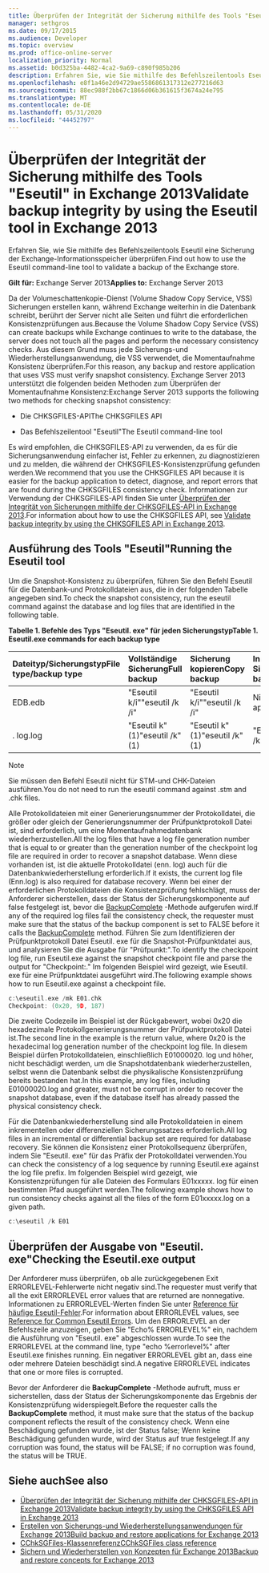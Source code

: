 ```yaml
---
title: Überprüfen der Integrität der Sicherung mithilfe des Tools "Eseutil" in Exchange 2013
manager: sethgros
ms.date: 09/17/2015
ms.audience: Developer
ms.topic: overview
ms.prod: office-online-server
localization_priority: Normal
ms.assetid: b0d325ba-4482-4ca2-9a69-c890f985b206
description: Erfahren Sie, wie Sie mithilfe des Befehlszeilentools Eseutil eine Sicherung der Exchange-Informationsspeicher überprüfen.
ms.openlocfilehash: e8f1a46e2d94729ae5586861317312e277216d63
ms.sourcegitcommit: 88ec988f2bb67c1866d06b361615f3674a24e795
ms.translationtype: MT
ms.contentlocale: de-DE
ms.lasthandoff: 05/31/2020
ms.locfileid: "44452797"
---
```

#  <a name="validate-backup-integrity-by-using-the-eseutil-tool-in-exchange-2013"></a><span data-ttu-id="34321-103">Überprüfen der Integrität der Sicherung mithilfe des Tools "Eseutil" in Exchange 2013</span><span class="sxs-lookup"><span data-stu-id="34321-103">Validate backup integrity by using the Eseutil tool in Exchange 2013</span></span>

<span data-ttu-id="34321-104">Erfahren Sie, wie Sie mithilfe des Befehlszeilentools Eseutil eine Sicherung der Exchange-Informationsspeicher überprüfen.</span><span class="sxs-lookup"><span data-stu-id="34321-104">Find out how to use the Eseutil command-line tool to validate a backup of the Exchange store.</span></span> 
  
<span data-ttu-id="34321-105">**Gilt für:** Exchange Server 2013</span><span class="sxs-lookup"><span data-stu-id="34321-105">**Applies to:** Exchange Server 2013</span></span> 
  
<span data-ttu-id="34321-106">Da der Volumeschattenkopie-Dienst (Volume Shadow Copy Service, VSS) Sicherungen erstellen kann, während Exchange weiterhin in die Datenbank schreibt, berührt der Server nicht alle Seiten und führt die erforderlichen Konsistenzprüfungen aus.</span><span class="sxs-lookup"><span data-stu-id="34321-106">Because the Volume Shadow Copy Service (VSS) can create backups while Exchange continues to write to the database, the server does not touch all the pages and perform the necessary consistency checks.</span></span> <span data-ttu-id="34321-107">Aus diesem Grund muss jede Sicherungs-und Wiederherstellungsanwendung, die VSS verwendet, die Momentaufnahme Konsistenz überprüfen.</span><span class="sxs-lookup"><span data-stu-id="34321-107">For this reason, any backup and restore application that uses VSS must verify snapshot consistency.</span></span> <span data-ttu-id="34321-108">Exchange Server 2013 unterstützt die folgenden beiden Methoden zum Überprüfen der Momentaufnahme Konsistenz:</span><span class="sxs-lookup"><span data-stu-id="34321-108">Exchange Server 2013 supports the following two methods for checking snapshot consistency:</span></span> 
  
- <span data-ttu-id="34321-109">Die CHKSGFILES-API</span><span class="sxs-lookup"><span data-stu-id="34321-109">The CHKSGFILES API</span></span>
    
- <span data-ttu-id="34321-110">Das Befehlszeilentool "Eseutil"</span><span class="sxs-lookup"><span data-stu-id="34321-110">The Eseutil command-line tool</span></span>
    
<span data-ttu-id="34321-111">Es wird empfohlen, die CHKSGFILES-API zu verwenden, da es für die Sicherungsanwendung einfacher ist, Fehler zu erkennen, zu diagnostizieren und zu melden, die während der CHKSGFILES-Konsistenzprüfung gefunden werden.</span><span class="sxs-lookup"><span data-stu-id="34321-111">We recommend that you use the CHKSGFILES API because it is easier for the backup application to detect, diagnose, and report errors that are found during the CHKSGFILES consistency check.</span></span> <span data-ttu-id="34321-112">Informationen zur Verwendung der CHKSGFILES-API finden Sie unter [Überprüfen der Integrität von Sicherungen mithilfe der CHKSGFILES-API in Exchange 2013](how-to-validate-backup-integrity-by-using-the-chksgfiles-api-in-exchange.md).</span><span class="sxs-lookup"><span data-stu-id="34321-112">For information about how to use the CHKSGFILES API, see [Validate backup integrity by using the CHKSGFILES API in Exchange 2013](how-to-validate-backup-integrity-by-using-the-chksgfiles-api-in-exchange.md).</span></span>
  
## <a name="running-the-eseutil-tool"></a><span data-ttu-id="34321-113">Ausführung des Tools "Eseutil"</span><span class="sxs-lookup"><span data-stu-id="34321-113">Running the Eseutil tool</span></span>

<span data-ttu-id="34321-114">Um die Snapshot-Konsistenz zu überprüfen, führen Sie den Befehl Eseutil für die Datenbank-und Protokolldateien aus, die in der folgenden Tabelle angegeben sind.</span><span class="sxs-lookup"><span data-stu-id="34321-114">To check the snapshot consistency, run the eseutil command against the database and log files that are identified in the following table.</span></span> 
  
<span data-ttu-id="34321-115">**Tabelle 1. Befehle des Typs "Eseutil. exe" für jeden Sicherungstyp**</span><span class="sxs-lookup"><span data-stu-id="34321-115">**Table 1. Eseutil.exe commands for each backup type**</span></span>

|<span data-ttu-id="34321-116">**Dateityp/Sicherungstyp**</span><span class="sxs-lookup"><span data-stu-id="34321-116">**File type/backup type**</span></span>|<span data-ttu-id="34321-117">**Vollständige Sicherung**</span><span class="sxs-lookup"><span data-stu-id="34321-117">**Full backup**</span></span>|<span data-ttu-id="34321-118">**Sicherung kopieren**</span><span class="sxs-lookup"><span data-stu-id="34321-118">**Copy backup**</span></span>|<span data-ttu-id="34321-119">**Inkrementelle Sicherung**</span><span class="sxs-lookup"><span data-stu-id="34321-119">**Incremental backup**</span></span>|<span data-ttu-id="34321-120">**Differenzielle Sicherung**</span><span class="sxs-lookup"><span data-stu-id="34321-120">**Differential backup**</span></span>|
|:-----|:-----|:-----|:-----|:-----|
|<span data-ttu-id="34321-121">EDB</span><span class="sxs-lookup"><span data-stu-id="34321-121">.edb</span></span>  <br/> |<span data-ttu-id="34321-122">"Eseutil k/i"</span><span class="sxs-lookup"><span data-stu-id="34321-122">"eseutil /k /i"</span></span>  <br/> |<span data-ttu-id="34321-123">"Eseutil k/i"</span><span class="sxs-lookup"><span data-stu-id="34321-123">"eseutil /k /i"</span></span>  <br/> |<span data-ttu-id="34321-124">Nicht zutreffend</span><span class="sxs-lookup"><span data-stu-id="34321-124">Not applicable</span></span>  <br/> |<span data-ttu-id="34321-125">Nicht zutreffend</span><span class="sxs-lookup"><span data-stu-id="34321-125">Not applicable</span></span>  <br/> |
|<span data-ttu-id="34321-126">. log</span><span class="sxs-lookup"><span data-stu-id="34321-126">.log</span></span>  <br/> |<span data-ttu-id="34321-127">"Eseutil k" (1)</span><span class="sxs-lookup"><span data-stu-id="34321-127">"eseutil /k" (1)</span></span>  <br/> |<span data-ttu-id="34321-128">"Eseutil k" (1)</span><span class="sxs-lookup"><span data-stu-id="34321-128">"eseutil /k" (1)</span></span>  <br/> |<span data-ttu-id="34321-129">"Eseutil k" (2)</span><span class="sxs-lookup"><span data-stu-id="34321-129">"eseutil /k" (2)</span></span>  <br/> |<span data-ttu-id="34321-130">"Eseutil k" (2)</span><span class="sxs-lookup"><span data-stu-id="34321-130">"eseutil /k" (2)</span></span>  <br/> |
   
> [!NOTE]
> <span data-ttu-id="34321-131">Sie müssen den Befehl Eseutil nicht für STM-und CHK-Dateien ausführen.</span><span class="sxs-lookup"><span data-stu-id="34321-131">You do not need to run the eseutil command against .stm and .chk files.</span></span> 
  
<span data-ttu-id="34321-132">Alle Protokolldateien mit einer Generierungsnummer der Protokolldatei, die größer oder gleich der Generierungsnummer der Prüfpunktprotokoll Datei ist, sind erforderlich, um eine Momentaufnahmedatenbank wiederherzustellen.</span><span class="sxs-lookup"><span data-stu-id="34321-132">All the log files that have a log file generation number that is equal to or greater than the generation number of the checkpoint log file are required in order to recover a snapshot database.</span></span> <span data-ttu-id="34321-133">Wenn diese vorhanden ist, ist die aktuelle Protokolldatei (enn. log) auch für die Datenbankwiederherstellung erforderlich.</span><span class="sxs-lookup"><span data-stu-id="34321-133">If it exists, the current log file (Enn.log) is also required for database recovery.</span></span> <span data-ttu-id="34321-134">Wenn bei einer der erforderlichen Protokolldateien die Konsistenzprüfung fehlschlägt, muss der Anforderer sicherstellen, dass der Status der Sicherungskomponente auf false festgelegt ist, bevor die [BackupComplete](https://msdn.microsoft.com/library/windows/desktop/aa382651%28v=vs.85%29.aspx) -Methode aufgerufen wird.</span><span class="sxs-lookup"><span data-stu-id="34321-134">If any of the required log files fail the consistency check, the requester must make sure that the status of the backup component is set to FALSE before it calls the [BackupComplete](https://msdn.microsoft.com/library/windows/desktop/aa382651%28v=vs.85%29.aspx) method.</span></span> <span data-ttu-id="34321-135">Führen Sie zum Identifizieren der Prüfpunktprotokoll Datei Eseutil. exe für die Snapshot-Prüfpunktdatei aus, und analysieren Sie die Ausgabe für "Prüfpunkt:".</span><span class="sxs-lookup"><span data-stu-id="34321-135">To identify the checkpoint log file, run Eseutil.exe against the snapshot checkpoint file and parse the output for "Checkpoint:."</span></span> <span data-ttu-id="34321-136">Im folgenden Beispiel wird gezeigt, wie Eseutil. exe für eine Prüfpunktdatei ausgeführt wird.</span><span class="sxs-lookup"><span data-stu-id="34321-136">The following example shows how to run Eseutil.exe against a checkpoint file.</span></span> 
  
```cpp
c:\eseutil.exe /mk E01.chk
Checkpoint: (0x20, 9D, 187)
```

<span data-ttu-id="34321-137">Die zweite Codezeile im Beispiel ist der Rückgabewert, wobei 0x20 die hexadezimale Protokollgenerierungsnummer der Prüfpunktprotokoll Datei ist.</span><span class="sxs-lookup"><span data-stu-id="34321-137">The second line in the example is the return value, where 0x20 is the hexadecimal log generation number of the checkpoint log file.</span></span> <span data-ttu-id="34321-138">In diesem Beispiel dürfen Protokolldateien, einschließlich E01000020. log und höher, nicht beschädigt werden, um die Snapshotdatenbank wiederherzustellen, selbst wenn die Datenbank selbst die physikalische Konsistenzprüfung bereits bestanden hat.</span><span class="sxs-lookup"><span data-stu-id="34321-138">In this example, any log files, including E01000020.log and greater, must not be corrupt in order to recover the snapshot database, even if the database itself has already passed the physical consistency check.</span></span>
  
<span data-ttu-id="34321-139">Für die Datenbankwiederherstellung sind alle Protokolldateien in einem inkrementellen oder differenziellen Sicherungssatzes erforderlich.</span><span class="sxs-lookup"><span data-stu-id="34321-139">All log files in an incremental or differential backup set are required for database recovery.</span></span> <span data-ttu-id="34321-140">Sie können die Konsistenz einer Protokollsequenz überprüfen, indem Sie "Eseutil. exe" für das Präfix der Protokolldatei verwenden.</span><span class="sxs-lookup"><span data-stu-id="34321-140">You can check the consistency of a log sequence by running Eseutil.exe against the log file prefix.</span></span> <span data-ttu-id="34321-141">Im folgenden Beispiel wird gezeigt, wie Konsistenzprüfungen für alle Dateien des Formulars E01xxxxx. log für einen bestimmten Pfad ausgeführt werden.</span><span class="sxs-lookup"><span data-stu-id="34321-141">The following example shows how to run consistency checks against all the files of the form E01xxxxx.log on a given path.</span></span>
  
```cpp
c:\eseutil /k E01
```

## <a name="checking-the-eseutilexe-output"></a><span data-ttu-id="34321-142">Überprüfen der Ausgabe von "Eseutil. exe"</span><span class="sxs-lookup"><span data-stu-id="34321-142">Checking the Eseutil.exe output</span></span>

<span data-ttu-id="34321-143">Der Anforderer muss überprüfen, ob alle zurückgegebenen Exit ERRORLEVEL-Fehlerwerte nicht negativ sind.</span><span class="sxs-lookup"><span data-stu-id="34321-143">The requester must verify that all the exit ERRORLEVEL error values that are returned are nonnegative.</span></span> <span data-ttu-id="34321-144">Informationen zu ERRORLEVEL-Werten finden Sie unter [Reference für häufige Eseutil-Fehler](https://technet.microsoft.com/library/aa996759%28v=exchg.80%29.aspx).</span><span class="sxs-lookup"><span data-stu-id="34321-144">For information about ERRORLEVEL values, see [Reference for Common Eseutil Errors](https://technet.microsoft.com/library/aa996759%28v=exchg.80%29.aspx).</span></span> <span data-ttu-id="34321-145">Um den ERRORLEVEL an der Befehlszeile anzuzeigen, geben Sie "Echo% ERRORLEVEL%" ein, nachdem die Ausführung von "Eseutil. exe" abgeschlossen wurde.</span><span class="sxs-lookup"><span data-stu-id="34321-145">To see the ERRORLEVEL at the command line, type "echo %errorlevel%" after Eseutil.exe finishes running.</span></span> <span data-ttu-id="34321-146">Ein negativer ERRORLEVEL gibt an, dass eine oder mehrere Dateien beschädigt sind.</span><span class="sxs-lookup"><span data-stu-id="34321-146">A negative ERRORLEVEL indicates that one or more files is corrupted.</span></span>
  
<span data-ttu-id="34321-147">Bevor der Anforderer die **BackupComplete** -Methode aufruft, muss er sicherstellen, dass der Status der Sicherungskomponente das Ergebnis der Konsistenzprüfung widerspiegelt.</span><span class="sxs-lookup"><span data-stu-id="34321-147">Before the requester calls the **BackupComplete** method, it must make sure that the status of the backup component reflects the result of the consistency check.</span></span> <span data-ttu-id="34321-148">Wenn eine Beschädigung gefunden wurde, ist der Status false; Wenn keine Beschädigung gefunden wurde, wird der Status auf true festgelegt.</span><span class="sxs-lookup"><span data-stu-id="34321-148">If any corruption was found, the status will be FALSE; if no corruption was found, the status will be TRUE.</span></span> 
  
## <a name="see-also"></a><span data-ttu-id="34321-149">Siehe auch</span><span class="sxs-lookup"><span data-stu-id="34321-149">See also</span></span>

- [<span data-ttu-id="34321-150">Überprüfen der Integrität der Sicherung mithilfe der CHKSGFILES-API in Exchange 2013</span><span class="sxs-lookup"><span data-stu-id="34321-150">Validate backup integrity by using the CHKSGFILES API in Exchange 2013</span></span>](how-to-validate-backup-integrity-by-using-the-chksgfiles-api-in-exchange.md)
- [<span data-ttu-id="34321-151">Erstellen von Sicherungs-und Wiederherstellungsanwendungen für Exchange 2013</span><span class="sxs-lookup"><span data-stu-id="34321-151">Build backup and restore applications for Exchange 2013</span></span>](build-backup-and-restore-applications-for-exchange-2013.md)
- [<span data-ttu-id="34321-152">CChkSGFiles-Klassenreferenz</span><span class="sxs-lookup"><span data-stu-id="34321-152">CChkSGFiles class reference</span></span>](cchksgfiles-class-reference.md)
- [<span data-ttu-id="34321-153">Sichern und Wiederherstellen von Konzepten für Exchange 2013</span><span class="sxs-lookup"><span data-stu-id="34321-153">Backup and restore concepts for Exchange 2013</span></span>](backup-and-restore-concepts-for-exchange-2013.md)
    

